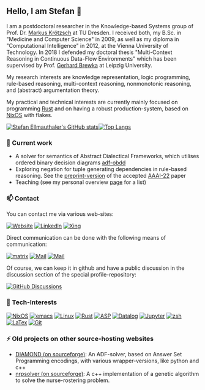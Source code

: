 ## Hello, I am Stefan 👋

I am a postdoctoral researcher in the Knowledge-based Systems group of Prof. Dr. [Markus Krötzsch](https://iccl.inf.tu-dresden.de/web/Markus_Kr%C3%B6tzsch) at TU Dresden. I received both, my B.Sc. in "Medicine and Computer Science" in 2009, as well as my diploma in "Computational Intelligence" in 2012, at the Vienna University of Technology. In 2018 I defended my doctoral thesis "Multi-Context Reasoning in Continuous Data-Flow Environments" which has been supervised by Prof. [Gerhard Brewka](http://www.informatik.uni-leipzig.de/~brewka/) at Leipzig University.

My research interests are knowledge representation, logic programming, rule-based reasoning, multi-context reasoning, nonmonotonic reasoning, and (abstract) argumentation theory.

My practical and technical interests are currently mainly focused on programming [Rust](https://rust-lang.org) and on having a robust production-system, based on [NixOS](https://nixos.org) with flakes.

[![Stefan Ellmauthaler's GitHub stats](https://github-readme-stats.vercel.app/api?username=ellmau&count_private=true&show_icons=true)](https://github.com/ellmau)[![Top Langs](https://github-readme-stats.vercel.app/api/top-langs/?username=ellmau&layout=compact&count_private=true)](https://github.com/anuraghazra/github-readme-stats)


### 🚀 Current work
- A solver for semantics of Abstract Dialectical Frameworks, which utilises ordered binary decision diagrams [adf-obdd](https://stefan.ellmauthaler.net/adf-obdd)
- Exploring negation for tuple generating dependencies in rule-based reasoning. See the [preprint-version](https://arxiv.org/abs/2112.07376) of the accepted [AAAI-22](https://aaai.org/Conferences/AAAI-22/) paper 
- Teaching (see my personal overview [page](https://stefan.ellmauthaler.net/teaching/) for a list)

### 📫 Contact
You can contact me via various web-sites: 

[![Website](https://img.shields.io/badge/website-55b079?style=for-the-badge&logo=https&logoColor=white)](https://stefan.ellmauthaler.net)
[![LinkedIn](https://img.shields.io/badge/LinkedIn-0077B5?style=for-the-badge&logo=linkedin&logoColor=white)](https://www.linkedin.com/in/stefan-ellmauthaler)
[![Xing](https://img.shields.io/badge/Xing-126567?style=for-the-badge&logo=xing&logoColor=white)](https://www.xing.com/profile/Stefan_Ellmauthaler3)

Direct communication can be done with the following means of communication: 

[![matrix](https://img.shields.io/badge/matrix-@stel830c:tu--dresden.de-000000?style=for-the-badge&logo=Matrix&logoColor=white)](https://matrix.to/#/@stel830c:tu-dresden.de)
[![Mail](https://img.shields.io/badge/Mail-stefan.ellmauthaler@tu--dresden.de-562f7e?style=for-the-badge&logo=gmail&logoColor=white)](mailto:stefan.ellmauthaler@tu-dresden.de)
[![Mail](https://img.shields.io/badge/Gmail-stefan.ellmauthaler@gmail.com-D14836?style=for-the-badge&logo=gmail&logoColor=white)](mailto:stefan.ellmauthaler@gmail.com)

Of course, we can keep it in github and have a public discussion in the discussion section of the special profile-repository: 

[![GitHub Discussions](https://img.shields.io/github/discussions/ellmau/ellmau?style=for-the-badge)](https://github.com/ellmau/ellmau/discussions)

### 🔭 Tech-Interests
[![NixOS](https://img.shields.io/badge/NixOs-00308f?style=for-the-badge&logo=NixOS&logoColor=white)](https://nixos.org)
[![emacs](https://img.shields.io/badge/Emacs-%237F5AB6.svg?&style=for-the-badge&logo=gnu-emacs&logoColor=white)](https://www.gnu.org/software/emacs/)
[![Linux](https://img.shields.io/badge/Linux-FCC624?style=for-the-badge&logo=linux&logoColor=black)](https://linux.org)
[![Rust](https://img.shields.io/badge/Rust-000000?style=for-the-badge&logo=rust&logoColor=white)](https://rust-lang.org)
[![ASP](https://img.shields.io/badge/ASP-clingo-D14836?style=for-the-badge&logo=https&logoColor=white)](https://https://www.mat.unical.it/aspcomp2013/files/ASP-CORE-2.03c.pdf)
[![Datalog](https://img.shields.io/badge/Datalog-69487c?style=for-the-badge&logo=https&logoColor=white)](https://https://www.mat.unical.it/aspcomp2013/files/ASP-CORE-2.03c.pdf)
[![Jupyter](https://img.shields.io/badge/Jupyter-F37626.svg?&style=for-the-badge&logo=Jupyter&logoColor=white)](https://jupyter.org)
[![zsh](https://img.shields.io/badge/Shell_Script-zsh-121011?style=for-the-badge&logo=gnu-bash&logoColor=white)](https://www.zsh.org)
[![LaTex](https://img.shields.io/badge/LaTeX-47A141?style=for-the-badge&logo=LaTeX&logoColor=white)](https://www.latex-project.org)
[![Git](https://img.shields.io/badge/GIT-E44C30?style=for-the-badge&logo=git&logoColor=white)](https://git-scm.com)

### ⚡ Old projects on other source-hosting websites

- [DIAMOND (on sourceforge)](https://sourceforge.net/projects/diamond-adf/): An ADF-solver, based on Answer Set Programming encodings, with various wrapper-versions, like python and c++
- [nrpsolver (on sourceforge)](https://sourceforge.net/projects/nrpsolver/): A c++ implementation of a genetic algorithm to solve the nurse-rostering problem.


<!--
**ellmau/ellmau** is a ✨ _special_ ✨ repository because its `README.md` (this file) appears on your GitHub profile.

Here are some ideas to get you started:

- 🔭 I’m currently working on ...
- 🌱 I’m currently learning ...
- 👯 I’m looking to collaborate on ...
- 🤔 I’m looking for help with ...
- 💬 Ask me about ...
- 📫 How to reach me: ...
- 😄 Pronouns: ...
- ⚡ Fun fact: ...
-->
